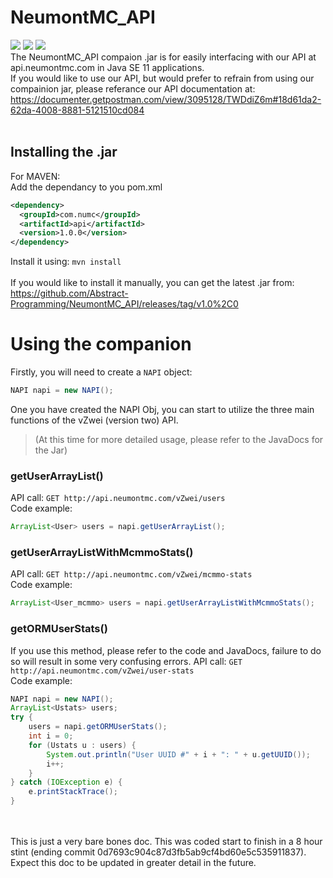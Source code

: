 # NeumontMC_API
![](https://img.shields.io/badge/license-BSD--3--Clause%20License-blue) ![](https://img.shields.io/badge/build-passing-brightgreen) ![](https://img.shields.io/badge/java-11-orange)<br>
The NeumontMC_API compaion .jar is for easily interfacing with our API at api.neumontmc.com in Java SE 11 applications. <br>
If you would like to use our API, but would prefer to refrain from using our compainion jar, please referance our API documentation at: https://documenter.getpostman.com/view/3095128/TWDdiZ6m#18d61da2-62da-4008-8881-5121510cd084<br><br>

## Installing the .jar<br>
For MAVEN: <br>
Add the dependancy to you pom.xml<br>
```xml
<dependency>
  <groupId>com.numc</groupId>
  <artifactId>api</artifactId>
  <version>1.0.0</version>
</dependency>
```
Install it using: 
`mvn install`
<br>
<br>
If you would like to install it manually, you can get the latest .jar from: https://github.com/Abstract-Programming/NeumontMC_API/releases/tag/v1.0%2C0 <br>

# Using the companion
Firstly, you will need to create a `NAPI` object: 
```java
NAPI napi = new NAPI();
```
One you have created the NAPI Obj, you can start to utilize the three main functions of the vZwei (version two) API. 
> (At this time for more detailed usage, please refer to the JavaDocs for the Jar)
### getUserArrayList()
API call: `GET http://api.neumontmc.com/vZwei/users` <br>
Code example: 
```java
ArrayList<User> users = napi.getUserArrayList();
```

### getUserArrayListWithMcmmoStats()
API call: `GET http://api.neumontmc.com/vZwei/mcmmo-stats` <br>
Code example:
```java
ArrayList<User_mcmmo> users = napi.getUserArrayListWithMcmmoStats();
```

### getORMUserStats()
If you use this method, please refer to the code and JavaDocs, failure to do so will result in some very confusing errors.
API call: `GET http://api.neumontmc.com/vZwei/user-stats` <br>
Code example:
```java
NAPI napi = new NAPI();
ArrayList<Ustats> users;
try {
    users = napi.getORMUserStats();
    int i = 0;
    for (Ustats u : users) {
        System.out.println("User UUID #" + i + ": " + u.getUUID());
        i++;
    }
} catch (IOException e) {
    e.printStackTrace();
}
```

<br><br>
This is just a very bare bones doc. This was coded start to finish in a 8 hour stint (ending commit 0d7693c904c87d3fb5ab9cf4bd60e5c535911837). Expect this doc to be updated in greater detail in the future.
